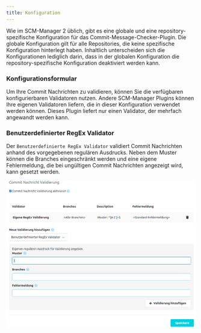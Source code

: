 ```yaml
---
title: Konfiguration
---
```

Wie im SCM-Manager 2 üblich, gibt es eine globale und eine repository-spezifische Konfiguration für das Commit-Message-Checker-Plugin. Die globale Konfiguration gilt für alle Repositories, die keine spezifische Konfiguration hinterlegt haben. Inhaltlich unterscheiden sich die Konfigurationen lediglich darin, dass in der globalen Konfiguration die repository-spezifische Konfiguration deaktiviert werden kann. 

### Konfigurationsformular
Um Ihre Commit Nachrichten zu validieren, können Sie die verfügbaren konfigurierbaren Validatoren nutzen. 
Andere SCM-Manager Plugins können Ihre eigenen Validatoren liefern, die in dieser Konfiguration verwendet werden können.
Dieses Plugin liefert nur einen Validator, der mehrfach angewandt werden kann.

### Benutzerdefinierter RegEx Validator
Der `Benutzerdefinierte RegEx Validator` validiert Commit Nachrichten anhand des vorgegebenen regulären Ausdrucks.
Neben dem Muster können die Branches eingeschränkt werden und eine eigene Fehlermeldung, die bei ungültigen Commit Nachrichten angezeigt wird, kann gesetzt werden.

![Commit Message Validation](assets/config.png)

